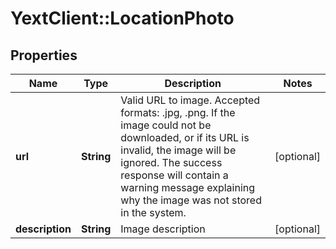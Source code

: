 # YextClient::LocationPhoto

## Properties
Name | Type | Description | Notes
------------ | ------------- | ------------- | -------------
**url** | **String** | Valid URL to image. Accepted formats: .jpg, .png.  If the image could not be downloaded, or if its URL is invalid, the image will be ignored. The success response will contain a warning message explaining why the image was not stored in the system.  | [optional] 
**description** | **String** | Image description | [optional] 


